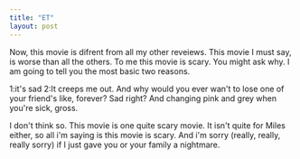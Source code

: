 ```yaml
---
title: "ET"
layout: post
---
```


Now, this movie is difrent from all my other reveiews. This movie I must say, is worse than all the others. To me this movie is scary. You might ask why. I am going to tell you the most basic two reasons.

1:it's sad 2:It creeps me out. And why would you ever wan't to lose one of your friend's like, forever? Sad right? And changing pink and grey when you're sick, gross.

I don't think so. This movie is one quite scary movie. It isn't quite for Miles either, so all i'm saying is this movie is scary. And i'm sorry (really, really, really sorry) if I just gave you or your family a nightmare.
